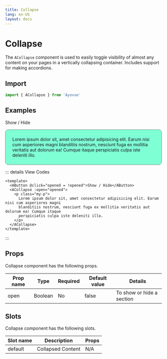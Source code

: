 ```yaml
---
title: Collapse
lang: en-US
layout: docs
---
```


<script setup lang="ts">
import { ref }  from "vue"
import { ACollapse, AButton } from '../../src/'
import { ACollapseMeta } from '../../src/components/ACollapse/ACollapse.meta'


const opened = ref(false);

</script>

<style>
  .my-p {
    border: 1px solid gray;
    padding: 22px;
    border-radius: 10px;
    background-color: #7fffd4;
  }
</style>

# Collapse

The <code>ACollapse</code> component is used to easily toggle visibility of almost any content on your pages in a vertically collapsing container. Includes support for making accordions.

## Import

```js
import { ACollapse } from 'Ayovue'
```

## Examples

<div>
  <AButton @click="opened = !opened">Show / Hide</AButton>
  <ACollapse :open="opened">
    <p class="my-p">
      Lorem ipsum dolor sit, amet consectetur adipisicing elit. Earum nisi cum
      asperiores magni blanditiis nostrum, nesciunt fuga ex mollitia veritatis
      aut dolorum ea! Cumque itaque perspiciatis culpa iste deleniti illo.
    </p>
  </ACollapse>
</div>

::: details View Codes

```vue
<template>
  <AButton @click="opened = !opened">Show / Hide</AButton>
  <ACollapse :open="opened">
    <p class="my-p">
      Lorem ipsum dolor sit, amet consectetur adipisicing elit. Earum nisi cum asperiores magni
      blanditiis nostrum, nesciunt fuga ex mollitia veritatis aut dolorum ea! Cumque itaque
      perspiciatis culpa iste deleniti illo.
    </p>
  </ACollapse>
</template>
```

:::

## Props

Collapse component has the following props.

| Prop name | Type    | Required | Default value | Details                   |
| --------- | ------- | -------- | ------------- | ------------------------- |
| open      | Boolean | No       | false         | To show or hide a section |

## Slots

Collapse component has the following slots.

| Slot name | Description       | Props |
| --------- | ----------------- | ----- |
| default   | Collapsed Content | N/A   |
